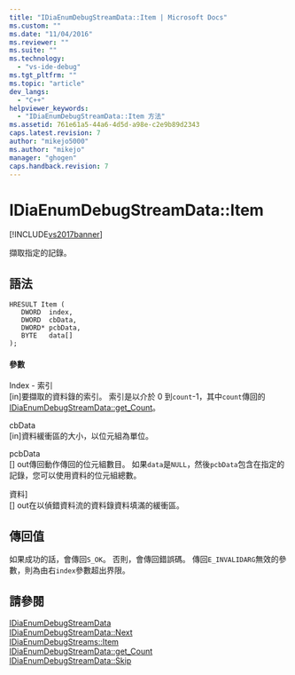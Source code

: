 ```yaml
---
title: "IDiaEnumDebugStreamData::Item | Microsoft Docs"
ms.custom: ""
ms.date: "11/04/2016"
ms.reviewer: ""
ms.suite: ""
ms.technology: 
  - "vs-ide-debug"
ms.tgt_pltfrm: ""
ms.topic: "article"
dev_langs: 
  - "C++"
helpviewer_keywords: 
  - "IDiaEnumDebugStreamData::Item 方法"
ms.assetid: 761e61a5-44a6-4d5d-a98e-c2e9b89d2343
caps.latest.revision: 7
author: "mikejo5000"
ms.author: "mikejo"
manager: "ghogen"
caps.handback.revision: 7
---
```

# IDiaEnumDebugStreamData::Item
[!INCLUDE[vs2017banner](../../code-quality/includes/vs2017banner.md)]

擷取指定的記錄。  
  
## 語法  
  
```cpp#  
HRESULT Item (   
   DWORD  index,  
   DWORD  cbData,  
   DWORD* pcbData,  
   BYTE   data[]  
);  
```  
  
#### 參數  
 Index \- 索引  
 \[in\]要擷取的資料錄的索引。  索引是以介於 0 到`count`\-1，其中`count`傳回的[IDiaEnumDebugStreamData::get\_Count](../Topic/IDiaEnumDebugStreamData::get_Count.md)。  
  
 cbData  
 \[in\]資料緩衝區的大小，以位元組為單位。  
  
 pcbData  
 \[\] out傳回動作傳回的位元組數目。  如果`data`是`NULL`，然後`pcbData`包含在指定的記錄，您可以使用資料的位元組總數。  
  
 資料\]  
 \[\] out在以偵錯資料流的資料錄資料填滿的緩衝區。  
  
## 傳回值  
 如果成功的話，會傳回`S_OK`。 否則，會傳回錯誤碼。  傳回`E_INVALIDARG`無效的參數，則為由右`index`參數超出界限。  
  
## 請參閱  
 [IDiaEnumDebugStreamData](../../debugger/debug-interface-access/idiaenumdebugstreamdata.md)   
 [IDiaEnumDebugStreamData::Next](../../debugger/debug-interface-access/idiaenumdebugstreamdata-next.md)   
 [IDiaEnumDebugStreams::Item](../../debugger/debug-interface-access/idiaenumdebugstreams-item.md)   
 [IDiaEnumDebugStreamData::get\_Count](../Topic/IDiaEnumDebugStreamData::get_Count.md)   
 [IDiaEnumDebugStreamData::Skip](../Topic/IDiaEnumDebugStreamData::Skip.md)